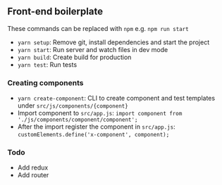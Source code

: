 ## Front-end boilerplate

These commands can be replaced with `npm` e.g. `npm run start`

+ `yarn setup`: Remove git, install dependencies and start the project
+ `yarn start`: Run server and watch files in dev mode
+ `yarn build`: Create build for production
+ `yarn test`: Run tests

### Creating components
+ `yarn create-component`: CLI to create component and test templates under `src/js/components/{component}`
+ Import component to `src/app.js`: `import component from './js/components/component/component';`
+ After the import register the component in `src/app.js`: `customElements.define('x-component', component);`

### Todo
+ Add redux
+ Add router
